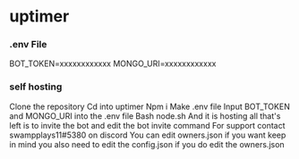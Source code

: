 # uptimer

### .env File

BOT_TOKEN=xxxxxxxxxxxx
MONGO_URI=xxxxxxxxxxxx

### self hosting
Clone the repository
Cd into uptimer
Npm i
Make .env file
Input BOT_TOKEN and MONGO_URI into the .env file
Bash node.sh
And it is hosting all that's left is to invite the bot and edit the bot invite command
For support contact swampplays11#5380 on discord
You can edit owners.json if you want keep in mind you also need to edit the config.json if you do edit the owners.json
